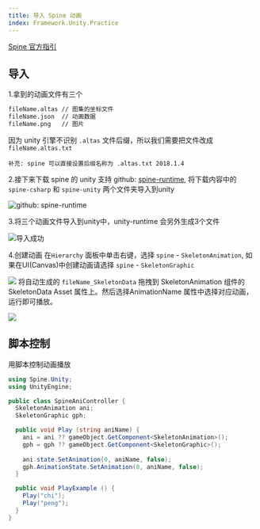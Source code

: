 ```yaml
---
title: 导入 Spine 动画
index: Framework.Unity.Practice
---
```


[Spine 官方指引](http://zh.esotericsoftware.com/spine-unity)

## 导入
1.拿到的动画文件有三个

```diff
fileName.altas // 图集的坐标文件
fileName.json  // 动画数据
fileName.png   // 图片
```
因为 unity 引擎不识别 `.altas` 文件后缀，所以我们需要把文件改成`fileName.altas.txt`

`补充: spine 可以直接设置后缀名称为 .altas.txt 2018.1.4`

2.接下来下载 spine 的 unity 支持 
github: [spine-runtime](https://github.com/EsotericSoftware/spine-runtimes), 将下载内容中的 `spine-csharp` 和 `spine-unity` 两个文件夹导入到unity

![github: spine-runtime](http://upload-images.jianshu.io/upload_images/711226-5a3cbb0ab521ab7a.png?imageMogr2/auto-orient/strip%7CimageView2/2/w/1240)

3.将三个动画文件导入到unity中，unity-runtime 会另外生成3个文件

![导入成功](http://upload-images.jianshu.io/upload_images/711226-bcddaea5f7068385.png?imageMogr2/auto-orient/strip%7CimageView2/2/w/1240)

4.创建动画
在`Hierarchy` 面板中单击右键，选择 `spine` - `SkeletonAnimation`, 如果在UI(Canvas)中创建动画请选择  `spine` - `SkeletonGraphic`

![](http://upload-images.jianshu.io/upload_images/711226-a822c848abdc0429.png?imageMogr2/auto-orient/strip%7CimageView2/2/w/1240)
将自动生成的 `fileName_SkeletonData` 拖拽到 SkeletonAnimation 组件的 SkeletonData Asset 属性上。然后选择AnimationName 属性中选择对应动画，运行即可播放。


![](http://upload-images.jianshu.io/upload_images/711226-c5ae586dc82c1d03.png?imageMogr2/auto-orient/strip%7CimageView2/2/w/1240)

## 脚本控制

用脚本控制动画播放

``` csharp
using Spine.Unity;
using UnityEngine;

public class SpineAniController {
  SkeletonAnimation ani;
  SkeletonGraphic gph;

  public void Play (string aniName) {
    ani = ani ?? gameObject.GetComponent<SkeletonAnimation>();
    gph = gph ?? gameObject.GetComponent<SkeletonGraphic>();
    
    ani.state.SetAnimation(0, aniName, false);
    gph.AnimationState.SetAnimation(0, aniName, false);
  }

  public void PlayExample () {
    Play("chi");
    Play("peng");
  }
}
```